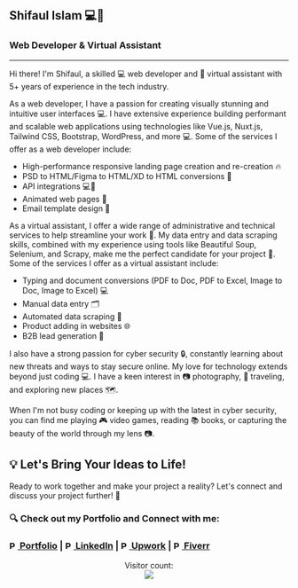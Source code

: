 ## Shifaul Islam 💻🤖
### Web Developer & Virtual Assistant
<hr>
Hi there! I'm Shifaul, a skilled 💻 web developer and 🤖 virtual assistant with 5+ years of experience in the tech industry. 

As a web developer, I have a passion for creating visually stunning and intuitive user interfaces 💻. I have extensive experience building performant and scalable web applications using technologies like Vue.js, Nuxt.js, Tailwind CSS, Bootstrap, WordPress, and more 💻. Some of the services I offer as a web developer include:

- High-performance responsive landing page creation and re-creation 🔥
- PSD to HTML/Figma to HTML/XD to HTML conversions 🎨
- API integrations 💻🔌
- Animated web pages 🎥
- Email template design 📧

As a virtual assistant, I offer a wide range of administrative and technical services to help streamline your work 🤖. My data entry and data scraping skills, combined with my experience using tools like Beautiful Soup, Selenium, and Scrapy, make me the perfect candidate for your project 💼. Some of the services I offer as a virtual assistant include:

- Typing and document conversions (PDF to Doc, PDF to Excel, Image to Doc, Image to Excel) 💻
- Manual data entry 🗂️
- Automated data scraping 💾
- Product adding in websites 🌐
- B2B lead generation 🔎

I also have a strong passion for cyber security 🔒, constantly learning about new threats and ways to stay secure online.
My love for technology extends beyond just coding 💻. I have a keen interest in 📷 photography, 🛫 traveling, and exploring new places 🗺️.

When I'm not busy coding or keeping up with the latest in cyber security, you can find me playing 🎮 video games, reading 📚 books, or capturing the beauty of the world through my lens 📷.

## 💡 Let's Bring Your Ideas to Life!
Ready to work together and make your project a reality? Let's connect and discuss your project further! 🤗

### 🔍 Check out my Portfolio and Connect with me:
### [<img src="https://th.bing.com/th/id/R.6a0139b9faedce579204beb4f441248e?rik=PFr1jmmqsYDVdA&pid=ImgRaw&r=0" width="15" height="15" alt="Portfolio"> Portfolio](https://khanshifaul.github.io) | [<img src="https://static.licdn.com/sc/h/8s162nmbcnfkg7a0k8nq9wwqo" width="15" height="15" alt="Portfolio"> LinkedIn](https://linkedin.com/in/khan-shifaul) | [<img src="https://www.upwork.com/favicon.ico" width="15" height="15" alt="Portfolio"> Upwork](https://www.upwork.com/freelancers/~01795f2904ccd8520a) | [<img src="https://fiverr-res.cloudinary.com/npm-assets/layout-server/favicon-32x32.8f21439.png" width="15" height="15" alt="Portfolio"> Fiverr](https://www.fiverr.com/khanshifaul) 

<p align="center"> 
  Visitor count: <br> <img src="https://profile-counter.glitch.me/khanshifaul/count.svg" />
</p>
